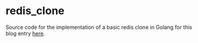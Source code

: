 # redis_clone

Source code for the implementation of a basic redis clone in Golang for this blog entry [here](https://hbina.github.io/redis_clone/).
